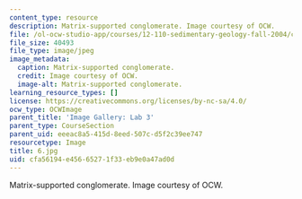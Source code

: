 ```yaml
---
content_type: resource
description: Matrix-supported conglomerate. Image courtesy of OCW.
file: /ol-ocw-studio-app/courses/12-110-sedimentary-geology-fall-2004/cfa56194e45665271f33eb9e0a47ad0d_6.jpg
file_size: 40493
file_type: image/jpeg
image_metadata:
  caption: Matrix-supported conglomerate.
  credit: Image courtesy of OCW.
  image-alt: Matrix-supported conglomerate.
learning_resource_types: []
license: https://creativecommons.org/licenses/by-nc-sa/4.0/
ocw_type: OCWImage
parent_title: 'Image Gallery: Lab 3'
parent_type: CourseSection
parent_uid: eeeac8a5-415d-8eed-507c-d5f2c39ee747
resourcetype: Image
title: 6.jpg
uid: cfa56194-e456-6527-1f33-eb9e0a47ad0d
---
```

Matrix-supported conglomerate. Image courtesy of OCW.